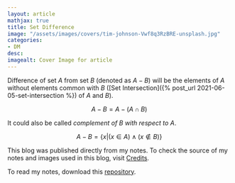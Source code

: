 ```yaml
---
layout: article
mathjax: true
title: Set Difference
image: "/assets/images/covers/tim-johnson-Vwf8q3RzBRE-unsplash.jpg"
categories:
- DM
desc:   
imagealt: Cover Image for article
---
```


Difference of set $A$ from set $B$ (denoted as $A - B$) will be the elements of $A$ without elements common with $B$ ([Set Intersection]({% post_url 2021-06-05-set-intersection %}) of $A$ and $B$).

































































































































































































































































































































































































$$A-B = A -(A \cap B)$$

































































































































































































































































































































































































It could also be called *complement of B with respect to A*.

$$A-B = \{x | (x \in A) \wedge (x \notin B)\}$$

































































































































































































































































































































































































This blog was published directly from my notes.
To check the source of my notes and images used in this blog, visit <a href="/credits.html" target="_blank">Credits</a>.

To read my notes, download this <a href="https://github.com/bovem/CS" target="blank">repository</a>.